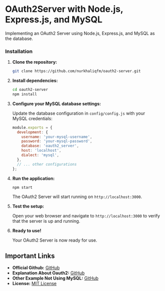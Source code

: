 # OAuth2Server with Node.js, Express.js, and MySQL

Implementing an OAuth2 Server using Node.js, Express.js, and MySQL as the database.

### Installation

1. **Clone the repository:**

    ```bash
    git clone https://github.com/nurkhaliqfm/oauth2-server.git
    ```

2. **Install dependencies:**

    ```bash
    cd oauth2-server
    npm install
    ```

3. **Configure your MySQL database settings:**

    Update the database configuration in `config/config.js` with your MySQL credentials:

    ```javascript
    module.exports = {
      development: {
        username: 'your-mysql-username',
        password: 'your-mysql-password',
        database: 'oauth2_server',
        host: 'localhost',
        dialect: 'mysql',
      },
      // ... other configurations
    };
    ```

4. **Run the application:**

    ```bash
    npm start
    ```

    The OAuth2 Server will start running on `http://localhost:3000`.

5. **Test the setup:**

    Open your web browser and navigate to `http://localhost:3000` to verify that the server is up and running.

6. **Ready to use!**

    Your OAuth2 Server is now ready for use.

## Important Links

- **Official Github:** [GitHub](https://github.com/oauthjs/express-oauth-server)
- **Explanation About Oauth2:** [GitHub](https://github.com/your-username/oauth2-server-node-express-mysql/issues)
- **Other Example Not Using MySQL:** [GitHub](https://github.com/node-oauth/express-oauth-server)
- **License:** [MIT License](LICENSE.md)

